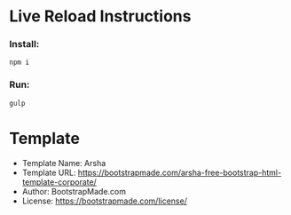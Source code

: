 # Live Reload Instructions

### Install:
`npm i`

### Run:
`gulp`

# Template

- Template Name: Arsha 
- Template URL: https://bootstrapmade.com/arsha-free-bootstrap-html-template-corporate/
- Author: BootstrapMade.com
- License: https://bootstrapmade.com/license/
